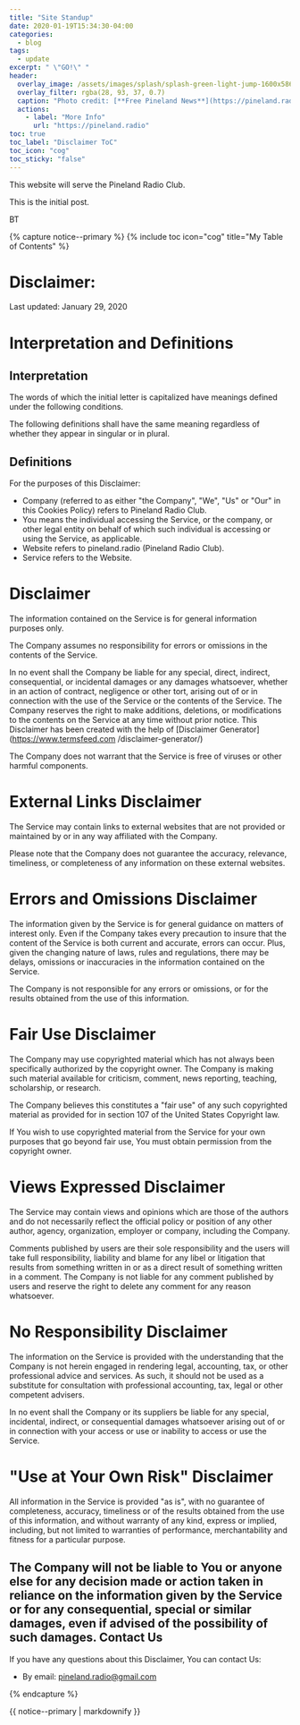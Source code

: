 ```yaml
---
title: "Site Standup"
date: 2020-01-19T15:34:30-04:00
categories:
  - blog
tags:
  - update
excerpt: " \"GO!\" "
header:
  overlay_image: /assets/images/splash/splash-green-light-jump-1600x586.jpg
  overlay_filter: rgba(28, 93, 37, 0.7)
  caption: "Photo credit: [**Free Pineland News**](https://pineland.radio)"
  actions:
    - label: "More Info"
      url: "https://pineland.radio"
toc: true
toc_label: "Disclaimer ToC"
toc_icon: "cog"
toc_sticky: "false"      
---
```


This website will serve the Pineland Radio Club.

This is the initial post.

BT

{% capture notice--primary %}
{% include toc icon="cog" title="My Table of Contents" %}

Disclaimer:
==========

Last updated: January 29, 2020

Interpretation and Definitions  
==============================

Interpretation  
--------------

The words of which the initial letter is capitalized have meanings defined
under the following conditions.

The following definitions shall have the same meaning regardless of whether
they appear in singular or in plural.

Definitions  
-----------

For the purposes of this Disclaimer:

  * Company (referred to as either "the Company", "We", "Us" or "Our" in this
    Cookies Policy) refers to Pineland Radio Club.
  * You means the individual accessing the Service, or the company, or other
    legal entity on behalf of which such individual is accessing or using the
    Service, as applicable.
  * Website refers to pineland.radio (Pineland Radio Club).
  * Service refers to the Website.

Disclaimer  
==========

The information contained on the Service is for general information purposes
only.

The Company assumes no responsibility for errors or omissions in the contents
of the Service.

In no event shall the Company be liable for any special, direct, indirect,
consequential, or incidental damages or any damages whatsoever, whether in an
action of contract, negligence or other tort, arising out of or in connection
with the use of the Service or the contents of the Service. The Company
reserves the right to make additions, deletions, or modifications to the
contents on the Service at any time without prior notice. This Disclaimer has
been created with the help of [Disclaimer Generator](https://www.termsfeed.com
/disclaimer-generator/)

The Company does not warrant that the Service is free of viruses or other
harmful components.

External Links Disclaimer  
=========================

The Service may contain links to external websites that are not provided or
maintained by or in any way affiliated with the Company.

Please note that the Company does not guarantee the accuracy, relevance,
timeliness, or completeness of any information on these external websites.

Errors and Omissions Disclaimer  
===============================

The information given by the Service is for general guidance on matters of
interest only. Even if the Company takes every precaution to insure that the
content of the Service is both current and accurate, errors can occur. Plus,
given the changing nature of laws, rules and regulations, there may be delays,
omissions or inaccuracies in the information contained on the Service.

The Company is not responsible for any errors or omissions, or for the results
obtained from the use of this information.

Fair Use Disclaimer  
===================

The Company may use copyrighted material which has not always been
specifically authorized by the copyright owner. The Company is making such
material available for criticism, comment, news reporting, teaching,
scholarship, or research.

The Company believes this constitutes a "fair use" of any such copyrighted
material as provided for in section 107 of the United States Copyright law.

If You wish to use copyrighted material from the Service for your own purposes
that go beyond fair use, You must obtain permission from the copyright owner.

Views Expressed Disclaimer  
==========================

The Service may contain views and opinions which are those of the authors and
do not necessarily reflect the official policy or position of any other
author, agency, organization, employer or company, including the Company.

Comments published by users are their sole responsibility and the users will
take full responsibility, liability and blame for any libel or litigation that
results from something written in or as a direct result of something written
in a comment. The Company is not liable for any comment published by users and
reserve the right to delete any comment for any reason whatsoever.

No Responsibility Disclaimer  
============================

The information on the Service is provided with the understanding that the
Company is not herein engaged in rendering legal, accounting, tax, or other
professional advice and services. As such, it should not be used as a
substitute for consultation with professional accounting, tax, legal or other
competent advisers.

In no event shall the Company or its suppliers be liable for any special,
incidental, indirect, or consequential damages whatsoever arising out of or in
connection with your access or use or inability to access or use the Service.

"Use at Your Own Risk" Disclaimer  
=================================

All information in the Service is provided "as is", with no guarantee of
completeness, accuracy, timeliness or of the results obtained from the use of
this information, and without warranty of any kind, express or implied,
including, but not limited to warranties of performance, merchantability and
fitness for a particular purpose.

The Company will not be liable to You or anyone else for any decision made or
action taken in reliance on the information given by the Service or for any
consequential, special or similar damages, even if advised of the possibility
of such damages.
Contact Us  
----------

If you have any questions about this Disclaimer, You can contact Us:

  * By email: pineland.radio@gmail.com

{% endcapture %}
<div class="notice--primary">{{ notice--primary | markdownify }}</div>